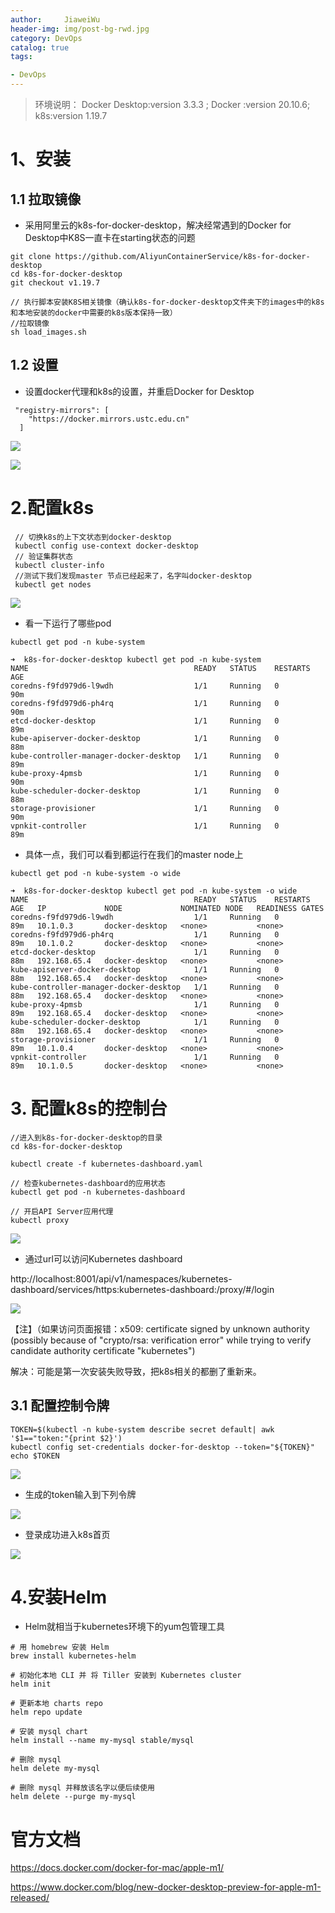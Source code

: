 ```yaml
---
author:     JiaweiWu        
header-img: img/post-bg-rwd.jpg  
category: DevOps   
catalog: true  
tags:                             

- DevOps
---
```




> 环境说明：
> Docker Desktop:version 3.3.3 ;
> Docker :version 20.10.6;
> k8s:version 1.19.7


# 1、安装

##  1.1 拉取镜像

- 采用阿里云的k8s-for-docker-desktop，解决经常遇到的Docker for Desktop中K8S一直卡在starting状态的问题

```
git clone https://github.com/AliyunContainerService/k8s-for-docker-desktop
cd k8s-for-docker-desktop
git checkout v1.19.7

// 执行脚本安装K8S相关镜像（确认k8s-for-docker-desktop文件夹下的images中的k8s和本地安装的docker中需要的k8s版本保持一致）
//拉取镜像
sh load_images.sh
```

## 1.2 设置

- 设置docker代理和k8s的设置，并重启Docker for Desktop

```
 "registry-mirrors": [
    "https://docker.mirrors.ustc.edu.cn"
  ]
```

![](https://raw.githubusercontent.com/wjw0315/blog_gitalk/master/_postImg/1624192280832.jpg)




![](https://raw.githubusercontent.com/wjw0315/blog_gitalk/master/_postImg/1624192343069.jpg)



# 2.配置k8s

```
 // 切换k8s的上下文状态到docker-desktop
 kubectl config use-context docker-desktop
 // 验证集群状态
 kubectl cluster-info
 //测试下我们发现master 节点已经起来了，名字叫docker-desktop
 kubectl get nodes
```

![](https://raw.githubusercontent.com/wjw0315/blog_gitalk/master/_postImg/20210620212832.png)

- 看一下运行了哪些pod



```
kubectl get pod -n kube-system
```



```
➜  k8s-for-docker-desktop kubectl get pod -n kube-system
NAME                                     READY   STATUS    RESTARTS   AGE
coredns-f9fd979d6-l9wdh                  1/1     Running   0          90m
coredns-f9fd979d6-ph4rq                  1/1     Running   0          90m
etcd-docker-desktop                      1/1     Running   0          89m
kube-apiserver-docker-desktop            1/1     Running   0          88m
kube-controller-manager-docker-desktop   1/1     Running   0          89m
kube-proxy-4pmsb                         1/1     Running   0          90m
kube-scheduler-docker-desktop            1/1     Running   0          88m
storage-provisioner                      1/1     Running   0          90m
vpnkit-controller                        1/1     Running   0          89m
```

- 具体一点，我们可以看到都运行在我们的master node上



```
kubectl get pod -n kube-system -o wide
```



```
➜  k8s-for-docker-desktop kubectl get pod -n kube-system -o wide
NAME                                     READY   STATUS    RESTARTS   AGE   IP             NODE             NOMINATED NODE   READINESS GATES
coredns-f9fd979d6-l9wdh                  1/1     Running   0          89m   10.1.0.3       docker-desktop   <none>           <none>
coredns-f9fd979d6-ph4rq                  1/1     Running   0          89m   10.1.0.2       docker-desktop   <none>           <none>
etcd-docker-desktop                      1/1     Running   0          88m   192.168.65.4   docker-desktop   <none>           <none>
kube-apiserver-docker-desktop            1/1     Running   0          88m   192.168.65.4   docker-desktop   <none>           <none>
kube-controller-manager-docker-desktop   1/1     Running   0          88m   192.168.65.4   docker-desktop   <none>           <none>
kube-proxy-4pmsb                         1/1     Running   0          89m   192.168.65.4   docker-desktop   <none>           <none>
kube-scheduler-docker-desktop            1/1     Running   0          88m   192.168.65.4   docker-desktop   <none>           <none>
storage-provisioner                      1/1     Running   0          89m   10.1.0.4       docker-desktop   <none>           <none>
vpnkit-controller                        1/1     Running   0          89m   10.1.0.5       docker-desktop   <none>           <none>
```



# 3. 配置k8s的控制台



```
//进入到k8s-for-docker-desktop的目录
cd k8s-for-docker-desktop

kubectl create -f kubernetes-dashboard.yaml
 
// 检查kubernetes-dashboard的应用状态
kubectl get pod -n kubernetes-dashboard
 
// 开启API Server应用代理
kubectl proxy
```

![](https://raw.githubusercontent.com/wjw0315/blog_gitalk/master/_postImg/20210620213327.png)

- 通过url可以访问Kubernetes dashboard

http://localhost:8001/api/v1/namespaces/kubernetes-dashboard/services/https:kubernetes-dashboard:/proxy/#/login

![](https://raw.githubusercontent.com/wjw0315/blog_gitalk/master/_postImg/20210620213808.png)

【注】（如果访问页面报错：x509: certificate signed by unknown authority (possibly  because of "crypto/rsa: verification error" while trying to verify  candidate authority certificate "kubernetes")

解决：可能是第一次安装失败导致，把k8s相关的都删了重新来。

## 3.1 配置控制令牌

```
TOKEN=$(kubectl -n kube-system describe secret default| awk '$1=="token:"{print $2}')
kubectl config set-credentials docker-for-desktop --token="${TOKEN}"
echo $TOKEN
```

![](https://raw.githubusercontent.com/wjw0315/blog_gitalk/master/_postImg/20210620214223.png)

- 生成的token输入到下列令牌

![](https://raw.githubusercontent.com/wjw0315/blog_gitalk/master/_postImg/20210620213808.png)

- 登录成功进入k8s首页

![](https://raw.githubusercontent.com/wjw0315/blog_gitalk/master/_postImg/20210620214337.png)



# 4.安装Helm

- Helm就相当于kubernetes环境下的yum包管理工具

```
# 用 homebrew 安装 Helm
brew install kubernetes-helm
 
# 初始化本地 CLI 并 将 Tiller 安装到 Kubernetes cluster
helm init
 
# 更新本地 charts repo
helm repo update
 
# 安装 mysql chart
helm install --name my-mysql stable/mysql
 
# 删除 mysql
helm delete my-mysql
 
# 删除 mysql 并释放该名字以便后续使用
helm delete --purge my-mysql
```





# 官方文档

https://docs.docker.com/docker-for-mac/apple-m1/

https://www.docker.com/blog/new-docker-desktop-preview-for-apple-m1-released/